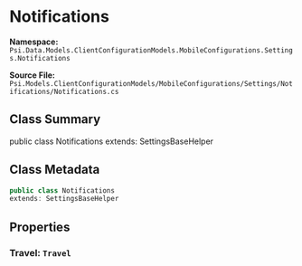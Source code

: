 # Notifications

**Namespace:** `Psi.Data.Models.ClientConfigurationModels.MobileConfigurations.Settings.Notifications`

**Source File:** `Psi.Models.ClientConfigurationModels/MobileConfigurations/Settings/Notifications/Notifications.cs`

## Class Summary

public class Notifications
extends: SettingsBaseHelper

## Class Metadata

```typescript
public class Notifications
extends: SettingsBaseHelper
```

## Properties

### Travel: `Travel`

